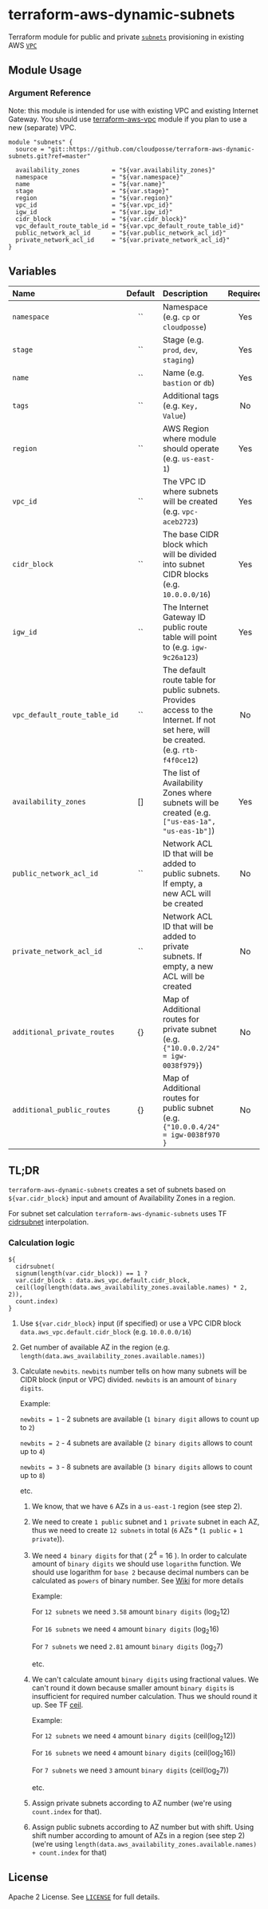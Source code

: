 # terraform-aws-dynamic-subnets

Terraform module for public and private [`subnets`](http://docs.aws.amazon.com/AmazonVPC/latest/UserGuide/VPC_Subnets.html) provisioning in existing AWS [`VPC`](https://aws.amazon.com/vpc)


## Module Usage

### Argument Reference

Note: this module is intended for use with existing VPC and existing Internet Gateway.
You should use [terraform-aws-vpc](https://github.com/cloudposse/terraform-aws-vpc) module if you plan to use a new (separate) VPC.

```hcl
module "subnets" {
  source = "git::https://github.com/cloudposse/terraform-aws-dynamic-subnets.git?ref=master"

  availability_zones         = "${var.availability_zones}"
  namespace                  = "${var.namespace}"
  name                       = "${var.name}"
  stage                      = "${var.stage}"
  region                     = "${var.region}"
  vpc_id                     = "${var.vpc_id}"
  igw_id                     = "${var.igw_id}"
  cidr_block                 = "${var.cidr_block}"
  vpc_default_route_table_id = "${var.vpc_default_route_table_id}"
  public_network_acl_id      = "${var.public_network_acl_id}"
  private_network_acl_id     = "${var.private_network_acl_id}"
}
```


## Variables

| Name                         | Default | Description                                                                                                                          | Required |
|:-----------------------------|:-------:|:-------------------------------------------------------------------------------------------------------------------------------------|:--------:|
| `namespace`                  |   ``    | Namespace (e.g. `cp` or `cloudposse`)                                                                                                |   Yes    |
| `stage`                      |   ``    | Stage (e.g. `prod`, `dev`, `staging`)                                                                                                |   Yes    |
| `name`                       |   ``    | Name  (e.g. `bastion` or `db`)                                                                                                       |   Yes    |
| `tags`                       |   ``    | Additional tags (e.g. `Key, Value`)                                                                                                  |    No    |
| `region`                     |   ``    | AWS Region where module should operate (e.g. `us-east-1`)                                                                            |   Yes    |
| `vpc_id`                     |   ``    | The VPC ID where subnets will be created (e.g. `vpc-aceb2723`)                                                                       |   Yes    |
| `cidr_block`                 |   ``    | The base CIDR block which will be divided into subnet CIDR blocks (e.g. `10.0.0.0/16`)                                               |   Yes    |
| `igw_id`                     |   ``    | The Internet Gateway ID public route table will point to (e.g. `igw-9c26a123`)                                                       |   Yes    |
| `vpc_default_route_table_id` |   ``    | The default route table for public subnets. Provides access to the Internet. If not set here, will be created. (e.g. `rtb-f4f0ce12`) |    No    |
| `availability_zones`         |   []    | The list of Availability Zones where subnets will be created (e.g. `["us-eas-1a", "us-eas-1b"]`)                                     |   Yes    |
| `public_network_acl_id`      |   ``    | Network ACL ID that will be added to public subnets.  If empty, a new ACL will be created                                            |    No    |
| `private_network_acl_id`     |   ``    | Network ACL ID that will be added to private subnets.  If empty, a new ACL will be created                                           |    No    |
| `additional_private_routes`  |   {}    | Map of Additional routes for private subnet (e.g. `{"10.0.0.2/24" = igw-0038f979}`)                                                  |    No    |
| `additional_public_routes`   |   {}    | Map of Additional routes for public subnet (e.g. `{"10.0.0.4/24" = igw-0038f970 }`                                                   |    No    |

## TL;DR

`terraform-aws-dynamic-subnets` creates a set of subnets based on `${var.cidr_block}` input
and amount of Availability Zones in a region.

For subnet set calculation `terraform-aws-dynamic-subnets` uses TF
[cidrsubnet](https://www.terraform.io/docs/configuration/interpolation.html#cidrsubnet-iprange-newbits-netnum-)
interpolation.

### Calculation logic

```hcl
${
  cidrsubnet(
  signum(length(var.cidr_block)) == 1 ?
  var.cidr_block : data.aws_vpc.default.cidr_block,
  ceil(log(length(data.aws_availability_zones.available.names) * 2, 2)),
  count.index)
}
```


1. Use `${var.cidr_block}` input (if specified) or
   use a VPC CIDR block `data.aws_vpc.default.cidr_block` (e.g. `10.0.0.0/16`)
2. Get number of available AZ in the region (e.g. `length(data.aws_availability_zones.available.names)`)
3. Calculate `newbits`. `newbits` number tells on how many subnets will
   be CIDR block (input or VPC) divided. `newbits` is an amount of `binary digits`.

    Example:

    `newbits = 1` - 2 subnets are available (`1 binary digit` allows to count up to `2`)

    `newbits = 2` - 4 subnets are available (`2 binary digits` allows to count up to `4`)

    `newbits = 3` - 8 subnets are available (`3 binary digits` allows to count up to `8`)


    etc.


    1. We know, that we have `6` AZs in a `us-east-1` region (see step 2).
    2. We need to create `1 public` subnet and `1 private` subnet in each AZ,
       thus we need to create `12 subnets` in total (`6` AZs * (`1 public` + `1 private`)).
    3. We need `4 binary digits` for that ( 2<sup>4</sup> = 16 ).
       In order to calculate amount of `binary digits` we should use `logarithm`
       function. We should use logarithm for `base 2` because decimal numbers
       can be calculated as `powers` of binary number.
       See [Wiki](https://en.wikipedia.org/wiki/Binary_number#Decimal)
       for more details

       Example:

       For `12 subnets` we need `3.58` amount `binary digits` (log<sub>2</sub>12)

       For `16 subnets` we need `4` amount `binary digits` (log<sub>2</sub>16)

       For `7 subnets` we need `2.81` amount `binary digits` (log<sub>2</sub>7)

       etc.

    4. We can't calculate amount `binary digits` using fractional values.
       We can't round it down because smaller amount `binary digits` is
       insufficient for required number calculation.
       Thus we should round it up. See TF [ceil](https://www.terraform.io/docs/configuration/interpolation.html#ceil-float-).

       Example:

       For `12 subnets` we need `4` amount `binary digits` (ceil(log<sub>2</sub>12))

       For `16 subnets` we need `4` amount `binary digits` (ceil(log<sub>2</sub>16))

       For `7 subnets` we need `3` amount `binary digits` (ceil(log<sub>2</sub>7))

       etc.

    5. Assign private subnets according to AZ number (we're using `count.index` for that).
    6. Assign public subnets according to AZ number but with shift.
       Using shift number according to amount of AZs in a region (see step 2)
       (we're using `length(data.aws_availability_zones.available.names) + count.index` for that)


## License

Apache 2 License. See [`LICENSE`](LICENSE) for full details.
